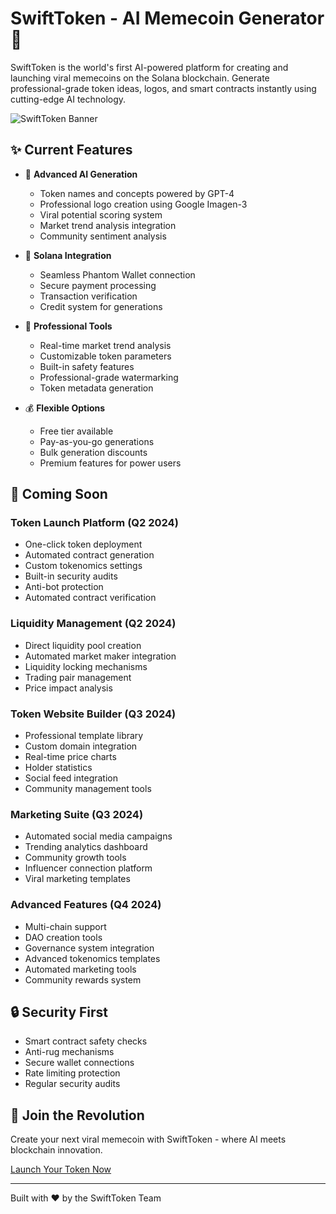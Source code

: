 # SwiftToken - AI Memecoin Generator 🚀

SwiftToken is the world's first AI-powered platform for creating and launching viral memecoins on the Solana blockchain. Generate professional-grade token ideas, logos, and smart contracts instantly using cutting-edge AI technology.

![SwiftToken Banner](public/og-image.png)

## ✨ Current Features

- 🤖 **Advanced AI Generation**

  - Token names and concepts powered by GPT-4
  - Professional logo creation using Google Imagen-3
  - Viral potential scoring system
  - Market trend analysis integration
  - Community sentiment analysis

- 💎 **Solana Integration**

  - Seamless Phantom Wallet connection
  - Secure payment processing
  - Transaction verification
  - Credit system for generations

- 🎨 **Professional Tools**

  - Real-time market trend analysis
  - Customizable token parameters
  - Built-in safety features
  - Professional-grade watermarking
  - Token metadata generation

- 💰 **Flexible Options**
  - Free tier available
  - Pay-as-you-go generations
  - Bulk generation discounts
  - Premium features for power users

## 🚀 Coming Soon

### Token Launch Platform (Q2 2024)

- One-click token deployment
- Automated contract generation
- Custom tokenomics settings
- Built-in security audits
- Anti-bot protection
- Automated contract verification

### Liquidity Management (Q2 2024)

- Direct liquidity pool creation
- Automated market maker integration
- Liquidity locking mechanisms
- Trading pair management
- Price impact analysis

### Token Website Builder (Q3 2024)

- Professional template library
- Custom domain integration
- Real-time price charts
- Holder statistics
- Social feed integration
- Community management tools

### Marketing Suite (Q3 2024)

- Automated social media campaigns
- Trending analytics dashboard
- Community growth tools
- Influencer connection platform
- Viral marketing templates

### Advanced Features (Q4 2024)

- Multi-chain support
- DAO creation tools
- Governance system integration
- Advanced tokenomics templates
- Automated marketing tools
- Community rewards system

## 🔒 Security First

- Smart contract safety checks
- Anti-rug mechanisms
- Secure wallet connections
- Rate limiting protection
- Regular security audits

## 🌟 Join the Revolution

Create your next viral memecoin with SwiftToken - where AI meets blockchain innovation.

[Launch Your Token Now](https://swifttoken.xyz)

---

Built with ❤️ by the SwiftToken Team
